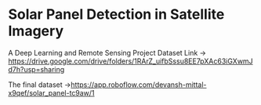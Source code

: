 # Solar Panel Detection in Satellite Imagery
A Deep Learning and Remote Sensing Project
Dataset Link -> https://drive.google.com/drive/folders/1RArZ_uifbSssu8EE7pXAc63iGXwmJd7h?usp=sharing

The final dataset ->https://app.roboflow.com/devansh-mittal-x9qef/solar_panel-tc9aw/1
